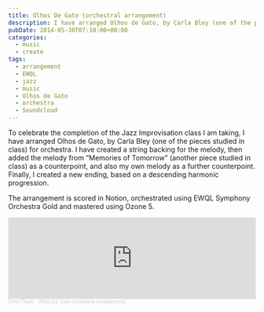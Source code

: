 ```yaml
---
title: Olhos De Gato (orchestral arrangement)
description: I have arranged Olhos de Gato, by Carla Bley (one of the pieces studied in class) for orchestra.
pubDate: 2014-05-30T07:10:00+00:00
categories:
  - music
  - create
tags:
  - arrangement
  - EWQL
  - jazz
  - music
  - Olhos de Gato
  - orchestra
  - Soundcloud
---
```


To celebrate the completion of the Jazz Improvisation class I am taking, I have arranged Olhos de Gato, by Carla Bley (one of the pieces studied in class) for orchestra. I have created a string backing for the melody, then added the melody from &#8220;Memories of Tomorrow&#8221; (another piece studied in class) as a counterpoint, and also my own melody as a further counterpoint. Finally, I created a new ending, based on a descending harmonic progression.

The arrangement is scored in Notion, orchestrated using EWQL Symphony Orchestra Gold and mastered using Ozone 5.

<iframe width="100%" height="166" scrolling="no" frameborder="no" allow="autoplay" src="https://w.soundcloud.com/player/?url=https%3A//api.soundcloud.com/tracks/152110827&color=%23ff5500&auto_play=false&hide_related=false&show_comments=true&show_user=true&show_reposts=false&show_teaser=true"></iframe><div style="font-size: 10px; color: #cccccc;line-break: anywhere;word-break: normal;overflow: hidden;white-space: nowrap;text-overflow: ellipsis; font-family: Interstate,Lucida Grande,Lucida Sans Unicode,Lucida Sans,Garuda,Verdana,Tahoma,sans-serif;font-weight: 100;"><a href="https://soundcloud.com/chris-tham" title="Chris Tham" target="_blank" style="color: #cccccc; text-decoration: none;">Chris Tham</a> · <a href="https://soundcloud.com/chris-tham/olhos-de-gato-orchestral-arrangement" title="Olhos De Gato (orchestral arrangement)" target="_blank" style="color: #cccccc; text-decoration: none;">Olhos De Gato (orchestral arrangement)</a></div>
